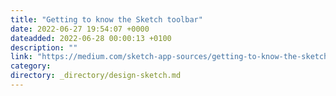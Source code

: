 ```yaml
---
title: "Getting to know the Sketch toolbar"
date: 2022-06-27 19:54:07 +0000
dateadded: 2022-06-28 00:00:13 +0100
description: ""
link: "https://medium.com/sketch-app-sources/getting-to-know-the-sketch-toolbar-1fb56bae59e3?source=rss----d23119b14977---4"
category:
directory: _directory/design-sketch.md
---
```

